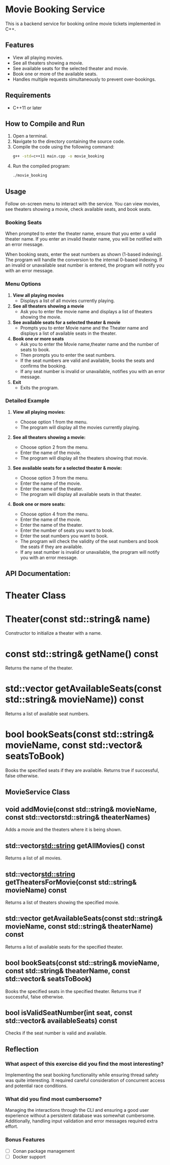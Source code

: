 # Movie Booking Service

This is a backend service for booking online movie tickets implemented in C++.

## Features

- View all playing movies.
- See all theaters showing a movie.
- See available seats for the selected theater and movie.
- Book one or more of the available seats.
- Handles multiple requests simultaneously to prevent over-bookings.

## Requirements

- C++11 or later

## How to Compile and Run

1. Open a terminal.
2. Navigate to the directory containing the source code.
3. Compile the code using the following command:
    ```sh
    g++ -std=c++11 main.cpp -o movie_booking
    ```
4. Run the compiled program:
    ```sh
    ./movie_booking
    ```

## Usage

Follow on-screen menu to interact with the service. You can view movies, see theaters showing a movie, check available seats, and book seats.

### Booking Seats

When prompted to enter the theater name, ensure that you enter a valid theater name. If you enter an invalid theater name, you will be notified with an error message.

When booking seats, enter the seat numbers as shown (1-based indexing). The program will handle the conversion to the internal 0-based indexing. If an invalid or unavailable seat number is entered, the program will notify you with an error message.

### Menu Options

1. **View all playing movies**
   - Displays a list of all movies currently playing.
2. **See all theaters showing a movie**
   - Ask you to enter the movie name and displays a list of theaters showing the movie.
3. **See available seats for a selected theater & movie**
   - Prompts you to enter Movie name and the Theater name and displays a list of available seats in the theater.
4. **Book one or more seats**
   - Ask you to enter the Movie name,theater name and the number of seats to book.
   - Then prompts you to enter the seat numbers.
   - If the seat numbers are valid and available, books the seats and confirms the booking.
   - If any seat number is invalid or unavailable, notifies you with an error message.
5. **Exit**
   - Exits the program.

### Detailed Example

1. **View all playing movies:**
   - Choose option 1 from the menu.
   - The program will display all the movies currently playing.

2. **See all theaters showing a movie:**
   - Choose option 2 from the menu.
   - Enter the name of the movie.
   - The program will display all the theaters showing that movie.

3. **See available seats for a selected theater & movie:**
   - Choose option 3 from the menu.
   - Enter the name of the movie.
   - Enter the name of the theater.
   - The program will display all available seats in that theater.

4. **Book one or more seats:**
   - Choose option 4 from the menu.
   - Enter the name of the movie.
   - Enter the name of the theater.
   - Enter the number of seats you want to book.
   - Enter the seat numbers you want to book.
   - The program will check the validity of the seat numbers and book the seats if they are available.
   - If any seat number is invalid or unavailable, the program will notify you with an error message.
     
## API Documentation:
# Theater Class
# Theater(const std::string& name)
Constructor to initialize a theater with a name.

# const std::string& getName() const
Returns the name of the theater.

# std::vector<int> getAvailableSeats(const std::string& movieName)) const
Returns a list of available seat numbers.

# bool bookSeats(const std::string& movieName, const std::vector<int>& seatsToBook)
Books the specified seats if they are available. Returns true if successful, false otherwise.

## MovieService Class
## void addMovie(const std::string& movieName, const std::vectorstd::string& theaterNames)
Adds a movie and the theaters where it is being shown.

## std::vector<std::string> getAllMovies() const
Returns a list of all movies.

## std::vector<std::string> getTheatersForMovie(const std::string& movieName) const
Returns a list of theaters showing the specified movie.

## std::vector<int> getAvailableSeats(const std::string& movieName, const std::string& theaterName) const
Returns a list of available seats for the specified theater.

## bool bookSeats(const std::string& movieName, const std::string& theaterName, const std::vector<int>& seatsToBook)
Books the specified seats in the specified theater. Returns true if successful, false otherwise.

## bool isValidSeatNumber(int seat, const std::vector<int>& availableSeats) const
Checks if the seat number is valid and available.

## Reflection

### What aspect of this exercise did you find the most interesting?
Implementing the seat booking functionality while ensuring thread safety was quite interesting. It required careful consideration of concurrent access and potential race conditions.

### What did you find most cumbersome?
Managing the interactions through the CLI and ensuring a good user experience without a persistent database was somewhat cumbersome. Additionally, handling input validation and error messages required extra effort.

### Bonus Features

- [ ] Conan package management
- [ ] Docker support
